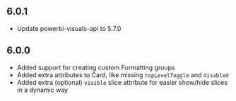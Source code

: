 ## 6.0.1
* Update powerbi-visuals-api to 5.7.0

## 6.0.0
* Added support for creating custom Formatting groups
* Added extra attributes to Card, like missing `topLevelToggle` and `disabled`
* Added extra (optional) `visible` slice attribute for easier show/hide slices in a dynamic way
